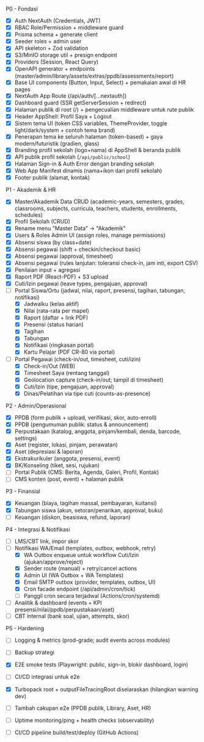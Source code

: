 P0 - Fondasi
- [x] Auth NextAuth (Credentials, JWT)
- [x] RBAC Role/Permission + middleware guard
- [x] Prisma schema + generate client
- [x] Seeder roles + admin user
- [x] API skeleton + Zod validation
- [x] S3/MinIO storage util + presign endpoint
- [x] Providers (Session, React Query)
- [x] OpenAPI generator + endpoints (master/admin/library/assets/extras/ppdb/assessments/report)
- [x] Base UI components (Button, Input, Select) + pemakaian awal di HR pages
- [x] NextAuth App Route (/api/auth/[...nextauth])
- [x] Dashboard guard (SSR getServerSession + redirect)
- [x] Halaman publik di root (/) + pengecualian middleware untuk rute publik
- [x] Header AppShell: Profil Saya + Logout
- [x] Sistem tema UI (token CSS variables, ThemeProvider, toggle light/dark/system + contoh tema brand)
 - [x] Penerapan tema ke seluruh halaman (token-based) + gaya modern/futuristik (gradien, glass)
 - [x] Branding profil sekolah (logo+nama) di AppShell & beranda publik
 - [x] API publik profil sekolah (`/api/public/school`)
 - [x] Halaman Sign-in & Auth Error dengan branding sekolah
 - [x] Web App Manifest dinamis (nama+ikon dari profil sekolah)
 - [x] Footer publik (alamat, kontak)

P1 - Akademik & HR
- [x] Master/Akademik Data CRUD (academic-years, semesters, grades, classrooms, subjects, curricula, teachers, students, enrollments, schedules)
- [x] Profil Sekolah (CRUD)
 - [x] Rename menu "Master Data" -> "Akademik"
- [x] Users & Roles Admin UI (assign roles, manage permissions)
- [x] Absensi siswa (by class+date)
- [x] Absensi pegawai (shift + checkin/checkout basic)
- [x] Absensi pegawai (approval, timesheet)
- [x] Absensi pegawai (rules lanjutan: toleransi check-in, jam inti, export CSV)
- [x] Penilaian input + agregasi
- [x] Raport PDF (React-PDF) + S3 upload
- [x] Cuti/Izin pegawai (leave types, pengajuan, approval)
- [ ] Portal Siswa/Ortu (jadwal, nilai, raport, presensi, tagihan, tabungan, notifikasi)
  - [x] Jadwalku (kelas aktif)
  - [x] Nilai (rata-rata per mapel)
  - [x] Raport (daftar + link PDF)
  - [x] Presensi (status harian)
  - [x] Tagihan
  - [x] Tabungan
  - [x] Notifikasi (ringkasan portal)
  - [x] Kartu Pelajar (PDF CR-80 via portal)
- [ ] Portal Pegawai (check-in/out, timesheet, cuti/izin)
  - [x] Check-in/Out (WEB)
  - [x] Timesheet Saya (rentang tanggal)
  - [x] Geolocation capture (check-in/out; tampil di timesheet)
  - [x] Cuti/Izin (tipe, pengajuan, approval)
  - [x] Dinas/Pelatihan via tipe cuti (counts-as-presence)

P2 - Admin/Operasional
- [x] PPDB (form publik + upload, verifikasi, skor, auto-enroll)
- [x] PPDB (pengumuman publik: status & announcement)
- [x] Perpustakaan (katalog, anggota, pinjam/kembali, denda, barcode, settings)
- [x] Aset (register, lokasi, pinjam, perawatan)
- [x] Aset (depresiasi & laporan)
- [x] Ekstrakurikuler (anggota, presensi, event)
- [x] BK/Konseling (tiket, sesi, rujukan)
- [ ] Portal Publik (CMS: Berita, Agenda, Galeri, Profil, Kontak)
- [ ] CMS konten (post, event) + halaman publik

P3 - Finansial
- [x] Keuangan (biaya, tagihan massal, pembayaran, kuitansi)
- [x] Tabungan siswa (akun, setoran/penarikan, approval, buku)
- [ ] Keuangan (diskon, beasiswa, refund, laporan)

P4 - Integrasi & Notifikasi
- [ ] LMS/CBT link, impor skor
- [ ] Notifikasi WA/Email (templates, outbox, webhook, retry)
  - [x] WA Outbox enqueue untuk workflow Cuti/Izin (ajukan/approve/reject)
  - [x] Sender route (manual) + retry/cancel actions
  - [x] Admin UI (WA Outbox + WA Templates)
  - [x] Email SMTP outbox (provider, templates, outbox, UI)
  - [x] Cron facade endpoint (/api/admin/cron/tick)
  - [ ] Panggil cron secara terjadwal (Actions/cron/systemd)
- [ ] Analitik & dashboard (events + KPI presensi/nilai/ppdb/perpustakaan/aset)
- [ ] CBT internal (bank soal, ujian, attempts, skor)

P5 - Hardening
- [ ] Logging & metrics (prod-grade; audit events across modules)
- [ ] Backup strategi
- [x] E2E smoke tests (Playwright: public, sign-in, blokir dashboard, login)
- [ ] CI/CD integrasi untuk e2e
- [x] Turbopack root + outputFileTracingRoot diselaraskan (hilangkan warning dev)
- [ ] Tambah cakupan e2e (PPDB publik, Library, Aset, HR)
- [ ] Uptime monitoring/ping + health checks (observability)
- [ ] CI/CD pipeline build/test/deploy (GitHub Actions)


